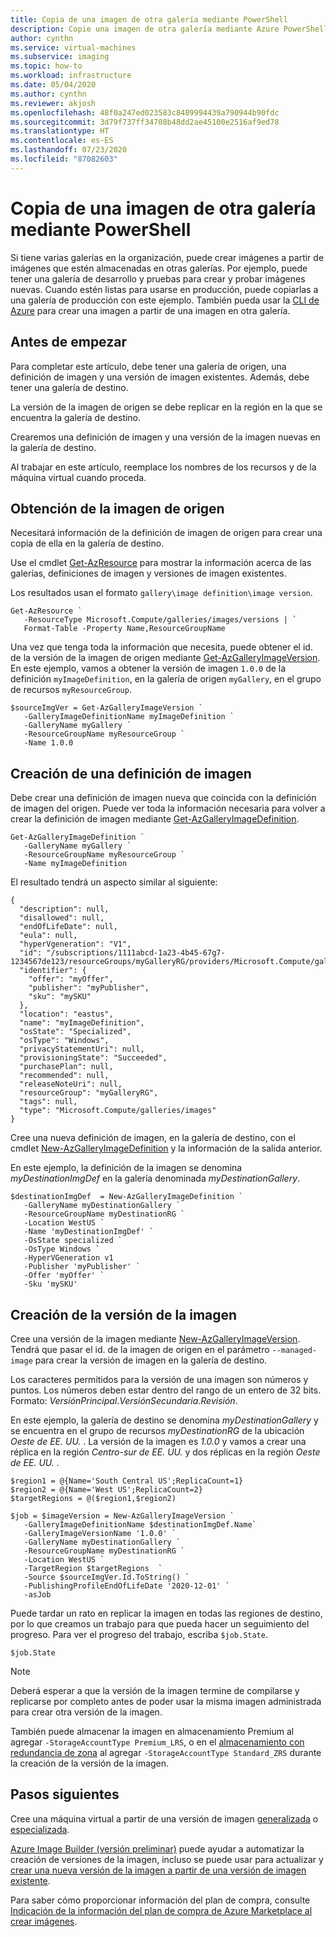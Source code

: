 ```yaml
---
title: Copia de una imagen de otra galería mediante PowerShell
description: Copie una imagen de otra galería mediante Azure PowerShell.
author: cynthn
ms.service: virtual-machines
ms.subservice: imaging
ms.topic: how-to
ms.workload: infrastructure
ms.date: 05/04/2020
ms.author: cynthn
ms.reviewer: akjosh
ms.openlocfilehash: 48f0a247ed023583c8489994439a790944b90fdc
ms.sourcegitcommit: 3d79f737ff34708b48dd2ae45100e2516af9ed78
ms.translationtype: HT
ms.contentlocale: es-ES
ms.lasthandoff: 07/23/2020
ms.locfileid: "87082603"
---
```

# <a name="copy-an-image-from-another-gallery-using-powershell"></a>Copia de una imagen de otra galería mediante PowerShell

Si tiene varias galerías en la organización, puede crear imágenes a partir de imágenes que estén almacenadas en otras galerías. Por ejemplo, puede tener una galería de desarrollo y pruebas para crear y probar imágenes nuevas. Cuando estén listas para usarse en producción, puede copiarlas a una galería de producción con este ejemplo. También pueda usar la [CLI de Azure](image-version-another-gallery-cli.md) para crear una imagen a partir de una imagen en otra galería.


## <a name="before-you-begin"></a>Antes de empezar

Para completar este artículo, debe tener una galería de origen, una definición de imagen y una versión de imagen existentes. Además, debe tener una galería de destino. 

La versión de la imagen de origen se debe replicar en la región en la que se encuentra la galería de destino. 

Crearemos una definición de imagen y una versión de la imagen nuevas en la galería de destino.


Al trabajar en este artículo, reemplace los nombres de los recursos y de la máquina virtual cuando proceda.


## <a name="get-the-source-image"></a>Obtención de la imagen de origen 

Necesitará información de la definición de imagen de origen para crear una copia de ella en la galería de destino.

Use el cmdlet [Get-AzResource](/powershell/module/az.resources/get-azresource) para mostrar la información acerca de las galerías, definiciones de imagen y versiones de imagen existentes.

Los resultados usan el formato `gallery\image definition\image version`.

```azurepowershell-interactive
Get-AzResource `
   -ResourceType Microsoft.Compute/galleries/images/versions | `
   Format-Table -Property Name,ResourceGroupName
```

Una vez que tenga toda la información que necesita, puede obtener el id. de la versión de la imagen de origen mediante [Get-AzGalleryImageVersion](/powershell/module/az.compute/get-azgalleryimageversion). En este ejemplo, vamos a obtener la versión de imagen `1.0.0` de la definición `myImageDefinition`, en la galería de origen `myGallery`, en el grupo de recursos `myResourceGroup`.

```azurepowershell-interactive
$sourceImgVer = Get-AzGalleryImageVersion `
   -GalleryImageDefinitionName myImageDefinition `
   -GalleryName myGallery `
   -ResourceGroupName myResourceGroup `
   -Name 1.0.0
```


## <a name="create-the-image-definition"></a>Creación de una definición de imagen 

Debe crear una definición de imagen nueva que coincida con la definición de imagen del origen. Puede ver toda la información necesaria para volver a crear la definición de imagen mediante [Get-AzGalleryImageDefinition](/powershell/module/az.compute/get-azgalleryimagedefinition).

```azurepowershell-interactive
Get-AzGalleryImageDefinition `
   -GalleryName myGallery `
   -ResourceGroupName myResourceGroup `
   -Name myImageDefinition
```


El resultado tendrá un aspecto similar al siguiente:

```output
{
  "description": null,
  "disallowed": null,
  "endOfLifeDate": null,
  "eula": null,
  "hyperVgeneration": "V1",
  "id": "/subscriptions/1111abcd-1a23-4b45-67g7-1234567de123/resourceGroups/myGalleryRG/providers/Microsoft.Compute/galleries/myGallery/images/myImageDefinition",
  "identifier": {
    "offer": "myOffer",
    "publisher": "myPublisher",
    "sku": "mySKU"
  },
  "location": "eastus",
  "name": "myImageDefinition",
  "osState": "Specialized",
  "osType": "Windows",
  "privacyStatementUri": null,
  "provisioningState": "Succeeded",
  "purchasePlan": null,
  "recommended": null,
  "releaseNoteUri": null,
  "resourceGroup": "myGalleryRG",
  "tags": null,
  "type": "Microsoft.Compute/galleries/images"
}
```

Cree una nueva definición de imagen, en la galería de destino, con el cmdlet [New-AzGalleryImageDefinition](/powershell/module/az.compute/new-azgalleryimageversion) y la información de la salida anterior.


En este ejemplo, la definición de la imagen se denomina *myDestinationImgDef* en la galería denominada *myDestinationGallery*.


```azurepowershell-interactive
$destinationImgDef  = New-AzGalleryImageDefinition `
   -GalleryName myDestinationGallery `
   -ResourceGroupName myDestinationRG `
   -Location WestUS `
   -Name 'myDestinationImgDef' `
   -OsState specialized `
   -OsType Windows `
   -HyperVGeneration v1
   -Publisher 'myPublisher' `
   -Offer 'myOffer' `
   -Sku 'mySKU'
```


## <a name="create-the-image-version"></a>Creación de la versión de la imagen

Cree una versión de la imagen mediante [New-AzGalleryImageVersion](/powershell/module/az.compute/new-azgalleryimageversion). Tendrá que pasar el id. de la imagen de origen en el parámetro `--managed-image` para crear la versión de imagen en la galería de destino. 

Los caracteres permitidos para la versión de una imagen son números y puntos. Los números deben estar dentro del rango de un entero de 32 bits. Formato: *VersiónPrincipal*.*VersiónSecundaria*.*Revisión*.

En este ejemplo, la galería de destino se denomina *myDestinationGallery* y se encuentra en el grupo de recursos *myDestinationRG* de la ubicación *Oeste de EE. UU.* . La versión de la imagen es *1.0.0* y vamos a crear una réplica en la región *Centro-sur de EE. UU.* y dos réplicas en la región *Oeste de EE. UU.* . 


```azurepowershell-interactive
$region1 = @{Name='South Central US';ReplicaCount=1}
$region2 = @{Name='West US';ReplicaCount=2}
$targetRegions = @($region1,$region2)

$job = $imageVersion = New-AzGalleryImageVersion `
   -GalleryImageDefinitionName $destinationImgDef.Name`
   -GalleryImageVersionName '1.0.0' `
   -GalleryName myDestinationGallery `
   -ResourceGroupName myDestinationRG `
   -Location WestUS `
   -TargetRegion $targetRegions  `
   -Source $sourceImgVer.Id.ToString() `
   -PublishingProfileEndOfLifeDate '2020-12-01' `
   -asJob 
```

Puede tardar un rato en replicar la imagen en todas las regiones de destino, por lo que creamos un trabajo para que pueda hacer un seguimiento del progreso. Para ver el progreso del trabajo, escriba `$job.State`.

```azurepowershell-interactive
$job.State
```

> [!NOTE]
> Deberá esperar a que la versión de la imagen termine de compilarse y replicarse por completo antes de poder usar la misma imagen administrada para crear otra versión de la imagen.
>
> También puede almacenar la imagen en almacenamiento Premium al agregar `-StorageAccountType Premium_LRS`, o en el [almacenamiento con redundancia de zona](../storage/common/storage-redundancy.md) al agregar `-StorageAccountType Standard_ZRS` durante la creación de la versión de la imagen.
>


## <a name="next-steps"></a>Pasos siguientes

Cree una máquina virtual a partir de una versión de imagen [generalizada](vm-generalized-image-version-powershell.md) o [especializada](vm-specialized-image-version-powershell.md).

[Azure Image Builder (versión preliminar)](./linux/image-builder-overview.md) puede ayudar a automatizar la creación de versiones de la imagen, incluso se puede usar para actualizar y [crear una nueva versión de la imagen a partir de una versión de imagen existente](./linux/image-builder-gallery-update-image-version.md). 

Para saber cómo proporcionar información del plan de compra, consulte [Indicación de la información del plan de compra de Azure Marketplace al crear imágenes](marketplace-images.md).

